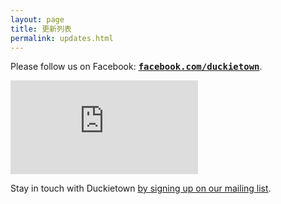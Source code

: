 ```yaml
---
layout: page
title: 更新列表
permalink: updates.html
---
```



Please follow us on Facebook:
<a style='font-family: monospace; font-weight: bold' href="http://facebook.com/duckietown">facebook.com/duckietown</a>.

<div id="fb-root"></div>
<script>(function(d, s, id) {
var js, fjs = d.getElementsByTagName(s)[0];
if (d.getElementById(id)) return;
js = d.createElement(s); js.id = id;
js.src = "//connect.facebook.net/en_US/sdk.js#xfbml=1&version=v2.6";
fjs.parentNode.insertBefore(js, fjs);
}(document, 'script', 'facebook-jssdk'));</script>

<div class="embed-responsive embed-responsive-4by3  text-center col-lg-12 fb boo" >
<iframe class="embed-responsive-item" src="https://www.facebook.com/plugins/page.php?href=https%3A%2F%2Fwww.facebook.com%2Fduckietown&tabs=timeline&width=2000&height=2000&small_header=false&adapt_container_width=false&hide_cover=false&show_facepile=false&appId"   scrolling="no" frameborder="0" allowTransparency="true"></iframe>

</div>



<p> Stay in touch with Duckietown <a href="http://goo.gl/forms/OxZu85WGi7">by signing up on our mailing list</a>.</p>
